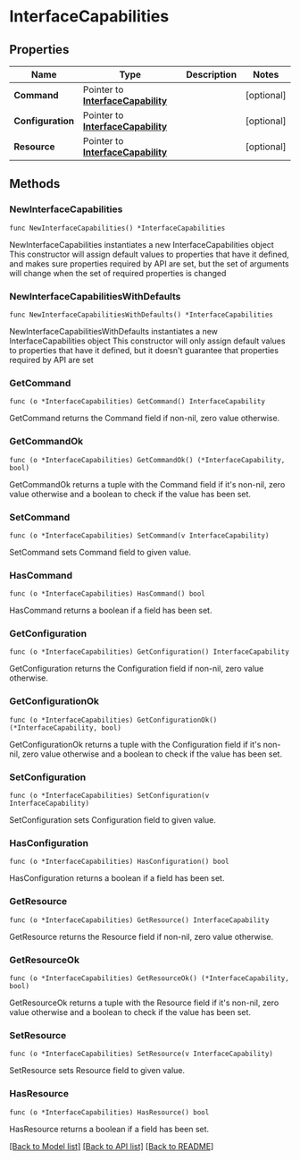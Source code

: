 # InterfaceCapabilities

## Properties

Name | Type | Description | Notes
------------ | ------------- | ------------- | -------------
**Command** | Pointer to [**InterfaceCapability**](InterfaceCapability.md) |  | [optional] 
**Configuration** | Pointer to [**InterfaceCapability**](InterfaceCapability.md) |  | [optional] 
**Resource** | Pointer to [**InterfaceCapability**](InterfaceCapability.md) |  | [optional] 

## Methods

### NewInterfaceCapabilities

`func NewInterfaceCapabilities() *InterfaceCapabilities`

NewInterfaceCapabilities instantiates a new InterfaceCapabilities object
This constructor will assign default values to properties that have it defined,
and makes sure properties required by API are set, but the set of arguments
will change when the set of required properties is changed

### NewInterfaceCapabilitiesWithDefaults

`func NewInterfaceCapabilitiesWithDefaults() *InterfaceCapabilities`

NewInterfaceCapabilitiesWithDefaults instantiates a new InterfaceCapabilities object
This constructor will only assign default values to properties that have it defined,
but it doesn't guarantee that properties required by API are set

### GetCommand

`func (o *InterfaceCapabilities) GetCommand() InterfaceCapability`

GetCommand returns the Command field if non-nil, zero value otherwise.

### GetCommandOk

`func (o *InterfaceCapabilities) GetCommandOk() (*InterfaceCapability, bool)`

GetCommandOk returns a tuple with the Command field if it's non-nil, zero value otherwise
and a boolean to check if the value has been set.

### SetCommand

`func (o *InterfaceCapabilities) SetCommand(v InterfaceCapability)`

SetCommand sets Command field to given value.

### HasCommand

`func (o *InterfaceCapabilities) HasCommand() bool`

HasCommand returns a boolean if a field has been set.

### GetConfiguration

`func (o *InterfaceCapabilities) GetConfiguration() InterfaceCapability`

GetConfiguration returns the Configuration field if non-nil, zero value otherwise.

### GetConfigurationOk

`func (o *InterfaceCapabilities) GetConfigurationOk() (*InterfaceCapability, bool)`

GetConfigurationOk returns a tuple with the Configuration field if it's non-nil, zero value otherwise
and a boolean to check if the value has been set.

### SetConfiguration

`func (o *InterfaceCapabilities) SetConfiguration(v InterfaceCapability)`

SetConfiguration sets Configuration field to given value.

### HasConfiguration

`func (o *InterfaceCapabilities) HasConfiguration() bool`

HasConfiguration returns a boolean if a field has been set.

### GetResource

`func (o *InterfaceCapabilities) GetResource() InterfaceCapability`

GetResource returns the Resource field if non-nil, zero value otherwise.

### GetResourceOk

`func (o *InterfaceCapabilities) GetResourceOk() (*InterfaceCapability, bool)`

GetResourceOk returns a tuple with the Resource field if it's non-nil, zero value otherwise
and a boolean to check if the value has been set.

### SetResource

`func (o *InterfaceCapabilities) SetResource(v InterfaceCapability)`

SetResource sets Resource field to given value.

### HasResource

`func (o *InterfaceCapabilities) HasResource() bool`

HasResource returns a boolean if a field has been set.


[[Back to Model list]](../README.md#documentation-for-models) [[Back to API list]](../README.md#documentation-for-api-endpoints) [[Back to README]](../README.md)


